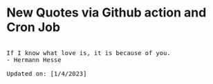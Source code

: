 # New Quotes via Github action and Cron Job

<pre>
<!-- #quote -->
If I know what love is, it is because of you.
- Hermann Hesse

Updated on: [1/4/2023]
<!-- #quoteEnd -->
</pre>
